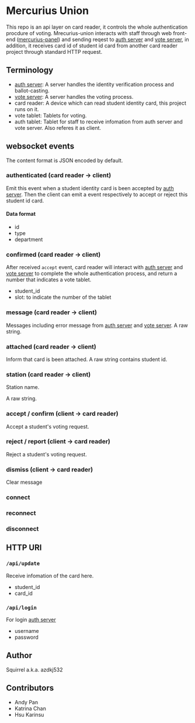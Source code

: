 # Mercurius Union

This repo is an api layer on card reader, it controls the whole authentication procdure of voting. Mrecurius-union interacts with staff through web front-end ([mercurius-panel]) and sending reqest to [auth server] and [vote server], in addition, it receives card id of student id card from another card reader project through standard HTTP request.

## Terminology
- [auth server]: A server handles the identity verification process and ballot-casting.
- [vote server]: A server handles the voting process.
- card reader: A device which can read student identity card, this project runs on it.
- vote tablet: Tablets for voting.
- auth tablet: Tablet for staff to receive infomation from auth server and vote server. Also referes it as client.

## websocket events 
The content format is JSON encoded by default.

### authenticated (card reader -> client)
Emit this event when a student identity card is been accepted by [auth server]. Then the client can emit a event respectively to accept or reject this student id card.

#### Data format

- id
- type
- department

### confirmed (card reader -> client)
After received `accept` event, card reader will interact with [auth server] and [vote server] to complete the whole authentication process, and return a number that indicates a vote tablet.
- student_id
- slot: to indicate the number of the tablet

### message  (card reader -> client)
Messages including error message from [auth server] and [vote server].
A raw string.

### attached (card reader -> client)
Inform that card is been attached.
A raw string contains student id.

### station (card reader -> client)

Station name.

A raw string. 

### accept / confirm (client -> card reader)
Accept a student's voting request.
### reject / report (client -> card reader)
Reject a student's voting request.
### dismiss (client -> card reader)
Clear message

### connect
### reconnect
### disconnect

## HTTP URI

### `/api/update`

Receive infomation of the card here.

- student_id
- card_id

### `/api/login`

For login [auth server]

- username
- password

## Author

Squirrel a.k.a. azdkj532

## Contributors

* Andy Pan
* Katrina Chan
* Hsu Karinsu

[auth server]: https://github.com/NTUOSC/ntu-vote-auth-server
[vote server]: http://github.com/mousems/NTUvoteV2
[mercurius-panel]: https://github.com/NTUOSC/mercurius-panel